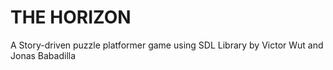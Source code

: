 # THE HORIZON

A Story-driven puzzle platformer game using SDL Library by Victor Wut and Jonas Babadilla
